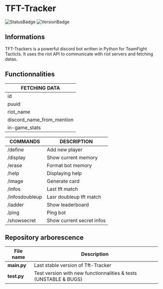 # TFT-Tracker
![StatusBadge](https://img.shields.io/badge/Status-In_Development-cd3e3d)
![VersionBadge](https://img.shields.io/badge/Version-v0.1-2f2f2f)
## Informations
TFT-Trackers is a powerful discord bot written in Python for TeamFight Tacticts. It uses the riot API to communicate with riot servers and fetching datas.
## Functionnalities 
|FETCHING DATA|
|------|
|id|
|puuid|
|riot_name|
|discord_name_from_mention|
|in-game_stats|

|COMMANDS|DESCRIPTION|
|------|------|
|/define|Add new player|
|/display|Show current memory|
|/erase|Format bot memory|
|/help|Displaying help|
|/image|Generate card|
|/infos|Last tft match|
|/infosdoubleup|Lasr doubleup tft match|
|/ladder|Show leaderboard|
|/ping|Ping bot|
|/showsecret|Show current secret infos|
## Repository arborescence
|File name|Description|
|------|------|
|**main.py**|Last stable version of Tft-Tracker|
|**test.py**|Test version with new functionnalities & tests (UNSTABLE & BUGS)|